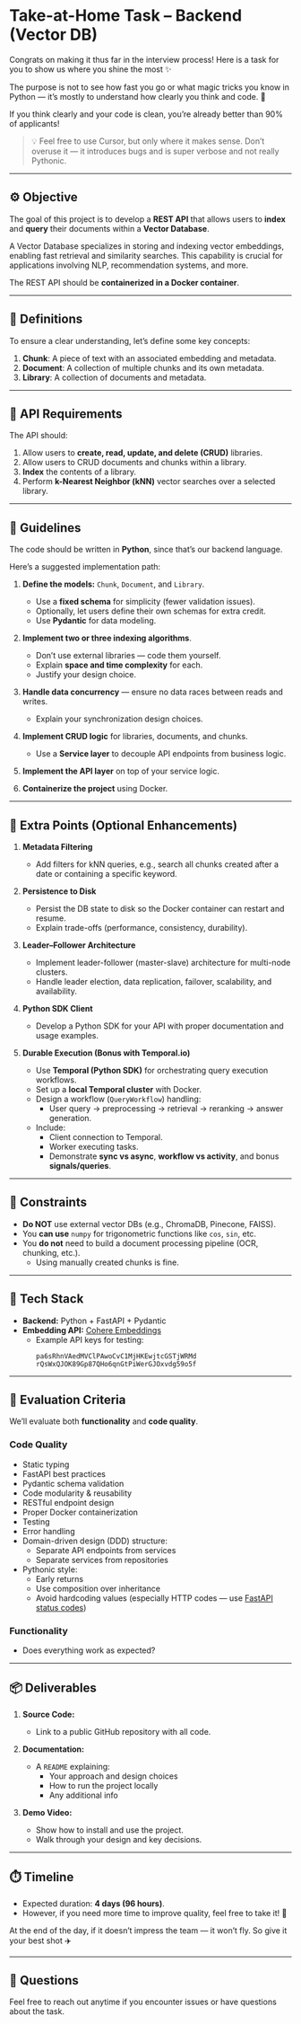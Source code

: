 # Take-at-Home Task – Backend (Vector DB)

Congrats on making it thus far in the interview process!
Here is a task for you to show us where you shine the most ✨

The purpose is not to see how fast you go or what magic tricks you know in Python — it’s mostly to understand how clearly you think and code. 🙂

If you think clearly and your code is clean, you’re already better than 90% of applicants!

> 💡 Feel free to use Cursor, but only where it makes sense. Don’t overuse it — it introduces bugs and is super verbose and not really Pythonic.

---

## ⚙️ Objective

The goal of this project is to develop a **REST API** that allows users to **index** and **query** their documents within a **Vector Database**.

A Vector Database specializes in storing and indexing vector embeddings, enabling fast retrieval and similarity searches.
This capability is crucial for applications involving NLP, recommendation systems, and more.

The REST API should be **containerized in a Docker container**.

---

## 📘 Definitions

To ensure a clear understanding, let’s define some key concepts:

1. **Chunk**: A piece of text with an associated embedding and metadata.
2. **Document**: A collection of multiple chunks and its own metadata.
3. **Library**: A collection of documents and metadata.

---

## 🧩 API Requirements

The API should:

1. Allow users to **create, read, update, and delete (CRUD)** libraries.
2. Allow users to CRUD documents and chunks within a library.
3. **Index** the contents of a library.
4. Perform **k-Nearest Neighbor (kNN)** vector searches over a selected library.

---

## 🐍 Guidelines

The code should be written in **Python**, since that’s our backend language.

Here’s a suggested implementation path:

1. **Define the models:** `Chunk`, `Document`, and `Library`.
   - Use a **fixed schema** for simplicity (fewer validation issues).
   - Optionally, let users define their own schemas for extra credit.
   - Use **Pydantic** for data modeling.

2. **Implement two or three indexing algorithms**.
   - Don’t use external libraries — code them yourself.
   - Explain **space and time complexity** for each.
   - Justify your design choice.

3. **Handle data concurrency** — ensure no data races between reads and writes.
   - Explain your synchronization design choices.

4. **Implement CRUD logic** for libraries, documents, and chunks.
   - Use a **Service layer** to decouple API endpoints from business logic.

5. **Implement the API layer** on top of your service logic.

6. **Containerize the project** using Docker.

---

## 🌟 Extra Points (Optional Enhancements)

1. **Metadata Filtering**
   - Add filters for kNN queries, e.g., search all chunks created after a date or containing a specific keyword.

2. **Persistence to Disk**
   - Persist the DB state to disk so the Docker container can restart and resume.
   - Explain trade-offs (performance, consistency, durability).

3. **Leader–Follower Architecture**
   - Implement leader-follower (master-slave) architecture for multi-node clusters.
   - Handle leader election, data replication, failover, scalability, and availability.

4. **Python SDK Client**
   - Develop a Python SDK for your API with proper documentation and usage examples.

5. **Durable Execution (Bonus with Temporal.io)**
   - Use **Temporal (Python SDK)** for orchestrating query execution workflows.
   - Set up a **local Temporal cluster** with Docker.
   - Design a workflow (`QueryWorkflow`) handling:
     - User query → preprocessing → retrieval → reranking → answer generation.
   - Include:
     - Client connection to Temporal.
     - Worker executing tasks.
     - Demonstrate **sync vs async**, **workflow vs activity**, and bonus **signals/queries**.

---

## 🚫 Constraints

- **Do NOT** use external vector DBs (e.g., ChromaDB, Pinecone, FAISS).
- You **can use** `numpy` for trigonometric functions like `cos`, `sin`, etc.
- You **do not** need to build a document processing pipeline (OCR, chunking, etc.).
  - Using manually created chunks is fine.

---

## 🧱 Tech Stack

- **Backend:** Python + FastAPI + Pydantic
- **Embedding API:** [Cohere Embeddings](https://cohere.com/embeddings)
  - Example API keys for testing:
    ```
    pa6sRhnVAedMVClPAwoCvC1MjHKEwjtcGSTjWRMd
    rQsWxQJOK89Gp87QHo6qnGtPiWerGJOxvdg59o5f
    ```

---

## 🧮 Evaluation Criteria

We’ll evaluate both **functionality** and **code quality**.

### Code Quality
- Static typing
- FastAPI best practices
- Pydantic schema validation
- Code modularity & reusability
- RESTful endpoint design
- Proper Docker containerization
- Testing
- Error handling
- Domain-driven design (DDD) structure:
  - Separate API endpoints from services
  - Separate services from repositories
- Pythonic style:
  - Early returns
  - Use composition over inheritance
  - Avoid hardcoding values (especially HTTP codes — use [FastAPI status codes](https://fastapi.tiangolo.com/reference/status/))

### Functionality
- Does everything work as expected?

---

## 📦 Deliverables

1. **Source Code:**
   - Link to a public GitHub repository with all code.

2. **Documentation:**
   - A `README` explaining:
     - Your approach and design choices
     - How to run the project locally
     - Any additional info

3. **Demo Video:**
   - Show how to install and use the project.
   - Walk through your design and key decisions.

---

## ⏱️ Timeline

- Expected duration: **4 days (96 hours)**.
- However, if you need more time to improve quality, feel free to take it! 🚀

At the end of the day, if it doesn’t impress the team — it won’t fly. So give it your best shot ✈️

---

## 💬 Questions

Feel free to reach out anytime if you encounter issues or have questions about the task.
